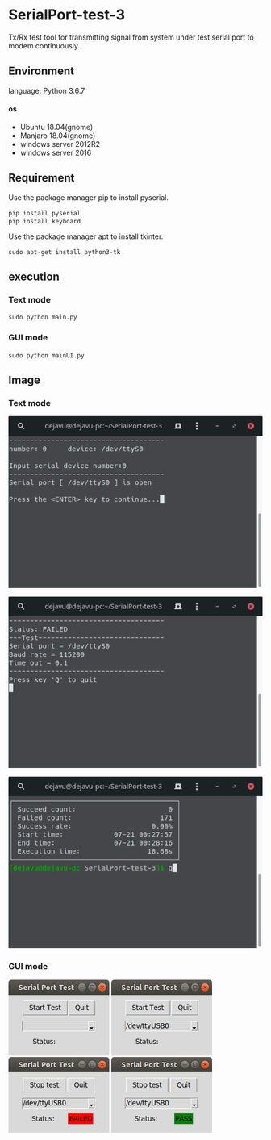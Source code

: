 # SerialPort-test-3
Tx/Rx test tool for transmitting signal from system under test serial port to modem continuously.

## Environment
language: Python 3.6.7

#### os
* Ubuntu 18.04(gnome)
* Manjaro 18.04(gnome)
* windows server 2012R2
* windows server 2016

## Requirement
Use the package manager pip to install pyserial.

    pip install pyserial
    pip install keyboard
Use the package manager apt to install tkinter.

    sudo apt-get install python3-tk

## execution
### Text mode
    sudo python main.py

### GUI mode
    sudo python mainUI.py

## Image
### Text mode
![](./images/text_first.png)

![](./images/text_second.png)

![](./images/text_third.png)
### GUI mode
![](./images/start.png)
![](./images/select.png)
![](./images/failed.png)
![](./images/pass.png)

